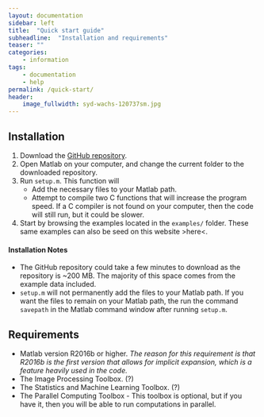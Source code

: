 ```yaml
---
layout: documentation
sidebar: left
title:  "Quick start guide"
subheadline:  "Installation and requirements"
teaser: ""
categories:
    - information
tags:
    - documentation
    - help
permalink: /quick-start/
header:
    image_fullwidth: syd-wachs-120737sm.jpg
---
```


## Installation

1. Download the [GitHub repository](https://github.com/jkpld/seed_point_detection.git).
2. Open Matlab on your computer, and change the current folder to the downloaded repository.
3. Run `setup.m`. This function will
    * Add the necessary files to your Matlab path.
    * Attempt to compile two C functions that will increase the program speed. If a C compiler is not found on your computer, then the code will still run, but it could be slower.
4. Start by browsing the examples located in the `examples/` folder. These same examples can also be seed on this website >here<.


#### Installation Notes
* The GitHub repository could take a few minutes to download as the repository is ~200 MB. The majority of this space comes from the example data included.
* `setup.m` will not permanently add the files to your Matlab path. If you want the files to remain on your Matlab path, the run the command `savepath` in the Matlab command window after running `setup.m`.

## Requirements

* Matlab version R2016b or higher. _The reason for this requirement is that R2016b is the first version that allows for implicit expansion, which is a feature heavily used in the code._
* The Image Processing Toolbox. (?)
* The Statistics and Machine Learning Toolbox. (?)
* The Parallel Computing Toolbox - This toolbox is optional, but if you have it, then you will be able to run computations in parallel.
